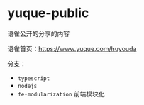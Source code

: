 # yuque-public

语雀公开的分享的内容

语雀首页：https://www.yuque.com/huyouda

分支：
- `typescript`
- `nodejs`
- `fe-modularization` 前端模块化